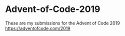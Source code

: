 # Advent-of-Code-2019
These are my submissions for the Advent of Code 2019
https://adventofcode.com/2019

